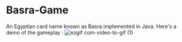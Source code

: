# Basra-Game
An Egyptian card name known as Basra implemented in Java. 
Here's a demo of the gameplay :
![ezgif com-video-to-gif (1)](https://user-images.githubusercontent.com/31036403/83957849-a3206e00-a86b-11ea-8044-64110fc6ca31.gif)
